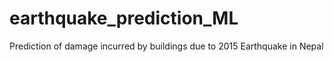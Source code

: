 # earthquake_prediction_ML
Prediction of damage incurred by buildings due to 2015 Earthquake in Nepal
